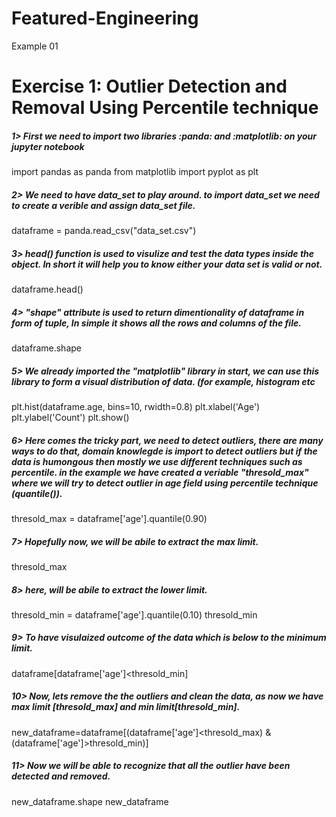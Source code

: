 # Featured-Engineering
Example 01

# Exercise 1: Outlier Detection and Removal Using Percentile technique


##### 1> First we need to import two libraries :panda: and :matplotlib: on your jupyter notebook


import pandas as panda
from matplotlib import pyplot as plt


##### 2> We need to have data_set to play around. to import data_set we need to create a verible and assign data_set file. 

dataframe = panda.read_csv("data_set.csv")


##### 3> head() function is used to visulize and test the data types inside the object. In short it will help you to know either your data set is valid or not.

dataframe.head()


##### 4> "shape" attribute is used to return dimentionality of dataframe in form of tuple, In simple it shows all the rows and columns of the file.

dataframe.shape


##### 5> We already imported the "matplotlib" library in start, we can use this library to form a visual distribution of data. (for example, histogram etc

plt.hist(dataframe.age, bins=10, rwidth=0.8)
plt.xlabel('Age')
plt.ylabel('Count')
plt.show()


##### 6> Here comes the tricky part, we need to detect outliers, there are many ways to do that, domain knowlegde is import to detect outliers but if the data is humongous then mostly we use different techniques such as percentile. in the example we have created a veriable "thresold_max" where we will try to detect outlier in age field using percentile technique (quantile()).

thresold_max = dataframe['age'].quantile(0.90)


##### 7> Hopefully now, we will be abile to extract the max limit.

thresold_max


##### 8> here, will be abile to extract the lower limit.

thresold_min = dataframe['age'].quantile(0.10)
thresold_min


##### 9> To have visulaized outcome of the data which is below to the minimum limit.

dataframe[dataframe['age']<thresold_min]


##### 10> Now, lets remove the the outliers and clean the data, as now we have max limit [thresold_max] and min limit[thresold_min].

new_dataframe=dataframe[(dataframe['age']<thresold_max) & (dataframe['age']>thresold_min)]


##### 11> Now we will be able to recognize that all the outlier have been detected and removed.

new_dataframe.shape
new_dataframe





